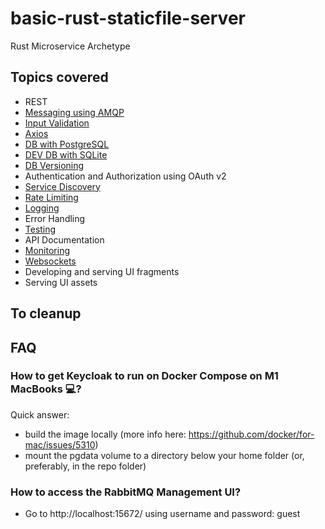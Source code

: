 # basic-rust-staticfile-server
Rust Microservice Archetype

## Topics covered
- REST
- [Messaging using AMQP](https://www.npmjs.com/package/amqplib)
- [Input Validation](https://express-validator.github.io/docs/)
- [Axios](https://blog.openreplay.com/fetch-vs-axios-which-is-the-best-library-for-making-http-requests)
- [DB with PostgreSQL](https://typeorm.io/#/)
- [DEV DB with SQLite](https://typeorm.io/#/)
- [DB Versioning](https://typeorm.io/#/migrations)
- Authentication and Authorization using OAuth v2
- [Service Discovery](https://github.com/jquatier/eureka-js-client)
- [Rate Limiting](https://github.com/animir/node-rate-limiter-flexible/wiki/Express-Middleware)
- [Logging](https://geshan.com.np/blog/2021/01/nodejs-logging-library/)
- Error Handling
-  [Testing](https://dev.to/nedsoft/testing-nodejs-express-api-with-jest-and-supertest-1km6)
- API Documentation
-  [Monitoring](https://stackabuse.com/nodejs-application-monitoring-with-prometheus-and-grafana)
- [Websockets](https://www.npmjs.com/package/ws)
- Developing and serving UI fragments
- Serving UI assets

## To cleanup

## FAQ

### How to get Keycloak to run on Docker Compose on M1 MacBooks 💻?

Quick answer:

- build the image locally (more info here: https://github.com/docker/for-mac/issues/5310)
- mount the pgdata volume to a directory below your home folder (or, preferably, in the repo folder)

### How to access the RabbitMQ Management UI?

- Go to http://localhost:15672/ using username and password: guest
